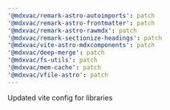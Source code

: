 ```yaml
---
'@mdxvac/remark-astro-autoimports': patch
'@mdxvac/remark-astro-frontmatter': patch
'@mdxvac/remark-astro-rawmdx': patch
'@mdxvac/remark-sectionize-headings': patch
'@mdxvac/vite-astro-mdxcomponents': patch
'@mdxvac/deep-merge': patch
'@mdxvac/fs-utils': patch
'@mdxvac/mem-cache': patch
'@mdxvac/vfile-astro': patch
---
```


Updated vite config for libraries
